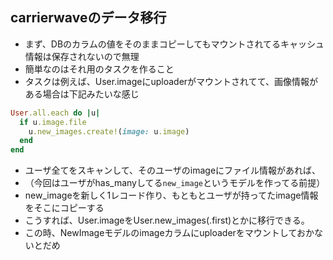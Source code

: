## carrierwaveのデータ移行
- まず、DBのカラムの値をそのままコピーしてもマウントされてるキャッシュ情報は保存されないので無理
- 簡単なのはそれ用のタスクを作ること
- タスクは例えば、User.imageにuploaderがマウントされてて、画像情報がある場合は下記みたいな感じ
```ruby
User.all.each do |u| 
  if u.image.file
    u.new_images.create!(image: u.image)
  end
end

```
- ユーザ全てをスキャンして、そのユーザのimageにファイル情報があれば、
- （今回はユーザがhas_manyしてる`new_image`というモデルを作ってる前提）
- new_imageを新しく1レコード作り、もともとユーザが持ってたimage情報をそこにコピーする
- こうすれば、User.imageをUser.new_images(.first)とかに移行できる。
- この時、NewImageモデルのimageカラムにuploaderをマウントしておかないとだめ


